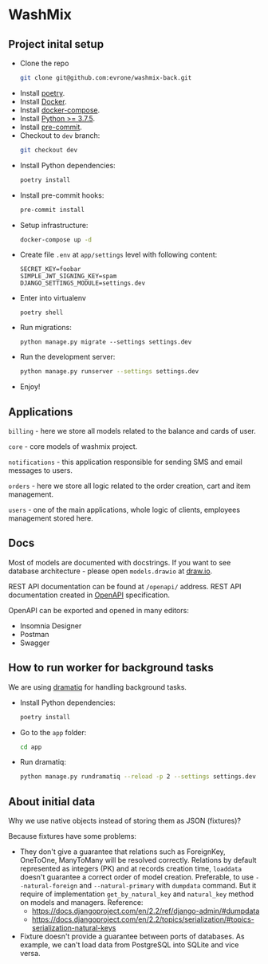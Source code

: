 # WashMix


## Project inital setup

* Clone the repo 
  ```bash
  git clone git@github.com:evrone/washmix-back.git
  ```
* Install [poetry](https://python-poetry.org/docs/#installation).
* Install [Docker](https://www.docker.com/get-started).
* Install [docker-compose](https://docs.docker.com/compose/install/).
* Install [Python >= 3.7.5](https://www.python.org/downloads/).
* Install [pre-commit](https://pre-commit.com).
* Checkout to `dev` branch:
  ```bash
  git checkout dev
  ```
* Install Python dependencies:
  ```bash
  poetry install
  ```
* Install pre-commit hooks:
  ```bash
  pre-commit install
  ```
* Setup infrastructure:
  ```bash
  docker-compose up -d
  ```
* Create file `.env` at `app/settings` level with following content:
  ```
  SECRET_KEY=foobar
  SIMPLE_JWT_SIGNING_KEY=spam
  DJANGO_SETTINGS_MODULE=settings.dev
  ```
* Enter into virtualenv
  ```
  poetry shell
  ```
* Run migrations:
  ```
  python manage.py migrate --settings settings.dev
  ```
* Run the development server:
  ```bash
  python manage.py runserver --settings settings.dev
  ```
* Enjoy!


## Applications
`billing` - here we store all models related to the balance and cards of user.

`core` - core models of washmix project.

`notifications` - this application responsible for sending SMS and email messages to users.

`orders` - here we store all logic related to the order creation, cart and item management.

`users` - one of the main applications, whole logic of clients, employees management stored here.


## Docs
Most of models are documented with docstrings. 
If you want to see database architecture - please open `models.drawio` at [draw.io](https://draw.io).

REST API documentation can be found at `/openapi/` address.
REST API documentation created in [OpenAPI](https://www.openapis.org) specification. 

OpenAPI can be exported and opened in many editors:
- Insomnia Designer
- Postman 
- Swagger


## How to run worker for background tasks
We are using [dramatiq](https://dramatiq.io) for handling background tasks.

* Install Python dependencies:
  ```bash
  poetry install
  ```
* Go to the `app` folder:
  ```bash
  cd app
  ```
* Run dramatiq:
  ```bash
  python manage.py rundramatiq --reload -p 2 --settings settings.dev
  ```


## About initial data
Why we use native objects instead of storing them as JSON (fixtures)?

Because fixtures have some problems:
- They don't give a guarantee that relations such as ForeignKey, OneToOne, ManyToMany
will be resolved correctly. Relations by default represented as integers (PK) and 
at records creation time, `loaddata` doesn't guarantee a correct order of model creation.
Preferable, to use `--natural-foreign` and `--natural-primary` with `dumpdata` command.
But it require of implementation `get_by_natural_key` and `natural_key` method on models and managers.
Reference:
    - https://docs.djangoproject.com/en/2.2/ref/django-admin/#dumpdata
    - https://docs.djangoproject.com/en/2.2/topics/serialization/#topics-serialization-natural-keys
- Fixture doesn't provide a guarantee between ports of databases. As example, we can't load data
from PostgreSQL into SQLite and vice versa.